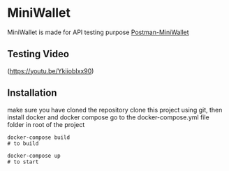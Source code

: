 # MiniWallet

MiniWallet is made for API testing purpose
[Postman-MiniWallet](https://documenter.getpostman.com/view/8411283/SVfMSqA3?version=latest)

## Testing Video
(https://youtu.be/YkiiobIxx90)

## Installation
make sure you have cloned the repository
clone this project using git, then install docker and docker compose
go to the docker-compose.yml file folder in root of the project

```
docker-compose build 
# to build

docker-compose up 
# to start

```
